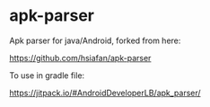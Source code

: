 # apk-parser

Apk parser for java/Android, forked from here:

https://github.com/hsiafan/apk-parser

To use in gradle file:

https://jitpack.io/#AndroidDeveloperLB/apk_parser/

